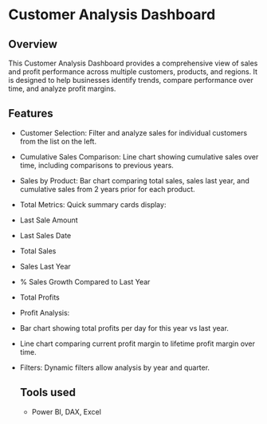 # Customer Analysis Dashboard

## Overview
This Customer Analysis Dashboard provides a comprehensive view of sales and profit performance 
across multiple customers, products, and regions. It is designed to help businesses identify trends, 
compare performance over time, and analyze profit margins.

## Features
- Customer Selection: Filter and analyze sales for individual customers from the list on the left.
- Cumulative Sales Comparison: Line chart showing cumulative sales over time, including comparisons to previous years.
- Sales by Product: Bar chart comparing total sales, sales last year, and cumulative sales from 2 years prior for each product.
- Total Metrics: Quick summary cards display:
- Last Sale Amount
- Last Sales Date
- Total Sales
- Sales Last Year
- % Sales Growth Compared to Last Year
- Total Profits
- Profit Analysis:
- Bar chart showing total profits per day for this year vs last year.
- Line chart comparing current profit margin to lifetime profit margin over time.
- Filters: Dynamic filters allow analysis by year and quarter.

  ## Tools used
  - Power BI, DAX, Excel
